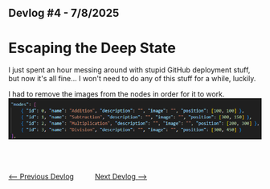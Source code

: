 ## Devlog #4 - 7/8/2025
# Escaping the Deep State

I just spent an hour messing around with stupid GitHub deployment stuff, but now it's all fine... I won't need to do any of this stuff for a while, luckily.

I had to remove the images from the nodes in order for it to work.
![Nodes Fix](img/devlog_5_nodes_fix.png)

<br>
<br>

[<-- Previous Devlog](DEVLOG_4.md)   [Next Devlog -->](DEVLOG_6.md)
